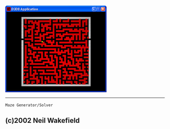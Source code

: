 ![](https://github.com/carmethene/maze/raw/master/maze.jpg)

-----------------------------
    Maze Generator/Solver
   (c)2002  Neil Wakefield
-----------------------------

